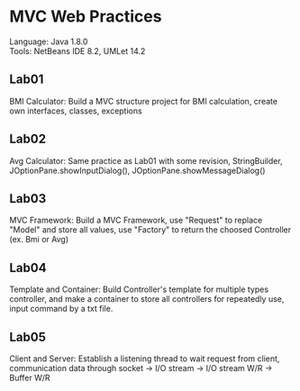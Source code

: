 # MVC Web Practices

Language: Java 1.8.0  
Tools: NetBeans IDE 8.2, UMLet 14.2  

## Lab01
BMI Calculator: Build a MVC structure project for BMI calculation, create own interfaces, classes, exceptions  

## Lab02
Avg Calculator: Same practice as Lab01 with some revision, StringBuilder, JOptionPane.showInputDialog(), JOptionPane.showMessageDialog()

## Lab03
MVC Framework: Build a MVC Framework, use "Request" to replace "Model" and store all values, use "Factory" to return the choosed Controller (ex. Bmi or Avg)

## Lab04
Template and Container: Build Controller's template for multiple types controller, and make a container to store all controllers for repeatedly use, input command by a txt file.  

## Lab05
Client and Server: Establish a listening thread to wait request from client, communication data through socket -> I/O stream -> I/O stream W/R -> Buffer W/R  

